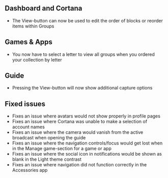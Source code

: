## Dashboard and Cortana
- The View-button can now be used to edit the order of blocks or reorder items within Groups

## Games & Apps
- You now have to select a letter to view all groups when you ordered your collection by letter

## Guide
- Pressing the View-button will now show additional capture options

## Fixed issues
- Fixes an issue where avatars would not show properly in profile pages
- Fixes an issue where Cortana was unable to make a selection of account names
- Fixes an issue where the camera would vanish from the active broadcast when opening the guide
- Fixes an issue where the navigation controls/focus would get lost when in the Manage game-section for a game or app
- Fixes an issue where the social icon in notifications would be shown as blank in the Light theme contrast
- Fixes an issue where navigation did not function correctly in the Accessories app